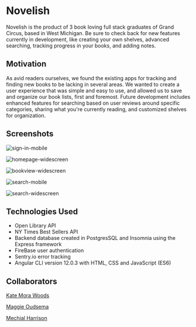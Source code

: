 # Novelish

Novelish is the product of 3 book loving full stack graduates of Grand Circus, based in West Michigan. Be sure to check back for new features currently in development, like creating your own shelves, advanced searching, tracking progress in your books, and adding notes.

## Motivation

As avid readers ourselves, we found the existing apps for tracking and finding new books to be lacking in several areas. We wanted to create a user experience that was simple and easy to use, and allowed us to save and organize our book lists, first and foremost. Future development includes enhanced features for searching based on user reviews around specific categories, sharing what you're currently reading, and customized shelves for organization. 

## Screenshots
![sign-in-mobile](https://i.postimg.cc/pybNxMcR/Novelish-sign-in-mobile.jpg)

![homepage-widescreen](https://i.postimg.cc/Sx4s7BSB/Novelish-home-wide.jpg)

![bookview-widescreen](https://i.postimg.cc/5NLyz4V5/Novelish-bookview-wide.jpg)

![search-mobile](https://i.postimg.cc/tRL771LC/Novelish-search-mobile.jpg)

![search-widescreen](https://i.postimg.cc/QdqM6fVH/Novelish-search-wide.jpg)




## Technologies Used
- Open Library API
- NY Times Best Sellers API
- Backend database created in PostgresSQL and Insomnia using the Express framework
- FireBase user authentication
- Sentry.io error tracking
- Angular CLI version 12.0.3 with HTML, CSS and JavaScript (ES6)

## Collaborators

[Kate Mora Woods](https://github.com/bailandocubita)

[Maggie Oudsema](https://github.com/oudsemam)

[Mechial Harrison](https://github.com/mechialh)

